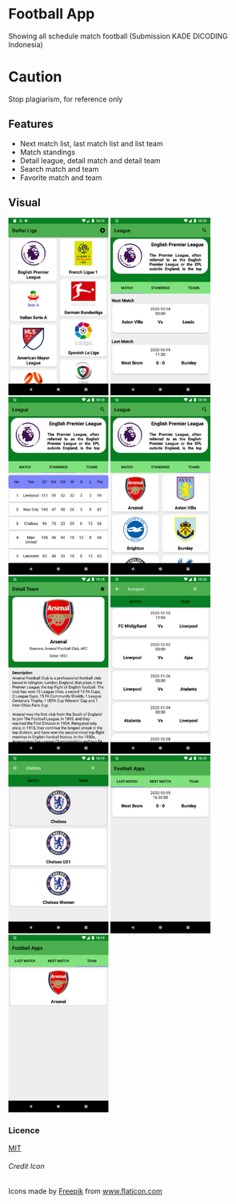 # Football App
Showing all schedule match football (Submission KADE DICODING Indonesia)

# Caution
Stop plagiarism, for reference only

## Features
- Next match list, last match list and list team
- Match standings
- Detail league, detail match and detail team
- Search match and team
- Favorite match and team

## Visual
<img src="https://github.com/fikrim2204/Football-App/blob/master/img/Screenshot_1603289313.png" width=200> <img src="https://github.com/fikrim2204/Football-App/blob/master/img/Screenshot_1603289499.png" width=200> <img src="https://github.com/fikrim2204/Football-App/blob/master/img/Screenshot_1603289504.png" width=200> <img src="https://github.com/fikrim2204/Football-App/blob/master/img/Screenshot_1603289511.png" width=200> <img src="https://github.com/fikrim2204/Football-App/blob/master/img/Screenshot_1603289518.png" width=200> <img src="https://github.com/fikrim2204/Football-App/blob/master/img/Screenshot_1603289532.png" width=200> <img src="https://github.com/fikrim2204/Football-App/blob/master/img/Screenshot_1603289558.png" width=200> <img src="https://github.com/fikrim2204/Football-App/blob/master/img/Screenshot_1603289585.png" width=200> <img src="https://github.com/fikrim2204/Football-App/blob/master/img/Screenshot_1603289587.png" width=200>

### Licence
[MIT](https://github.com/fikrim2204/Football-App/blob/master/LICENSE "Licence")

###### Credit Icon
Icons made by <a href="https://www.flaticon.com/authors/freepik" title="freepik">Freepik</a> from <a href="https://www.flaticon.com/" title="Flaticon"> www.flaticon.com</a>
